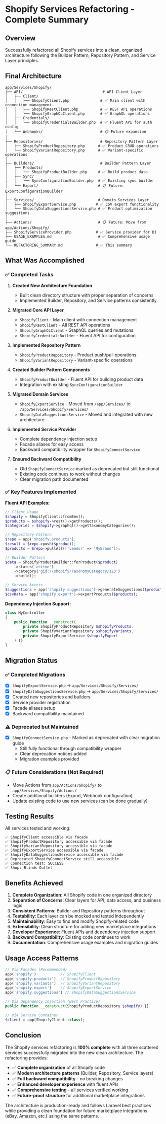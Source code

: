 # Shopify Services Refactoring - Complete Summary

## Overview
Successfully refactored all Shopify services into a clean, organized architecture following the Builder Pattern, Repository Pattern, and Service Layer principles.

## Final Architecture

```
app/Services/Shopify/
├── API/                                    # API Client Layer
│   ├── Client/
│   │   ├── ShopifyClient.php              # ✅ Main client with connection management
│   │   ├── ShopifyRestClient.php          # ✅ REST API operations
│   │   └── ShopifyGraphQLClient.php       # ✅ GraphQL operations
│   ├── Credentials/
│   │   └── ShopifyCredentialsBuilder.php  # ✅ Fluent API for auth config
│   └── Webhooks/                          # 📋 Future expansion
│
├── Repositories/                          # Repository Pattern Layer
│   ├── ShopifyProductRepository.php      # ✅ Product CRUD operations
│   └── ShopifyVariantRepository.php      # ✅ Variant-specific operations
│
├── Builders/                              # Builder Pattern Layer
│   ├── Products/
│   │   └── ShopifyProductBuilder.php     # ✅ Build product data
│   ├── Sync/
│   │   └── SyncConfigurationBuilder.php  # ✅ Existing sync builder
│   └── Export/                           # 📋 Future: ExportConfigurationBuilder
│
├── Services/                             # Domain Services Layer
│   ├── ShopifyExportService.php         # ✅ CSV export functionality
│   └── ShopifyDataSuggestionsService.php # ✅ Product optimization suggestions
│
├── Actions/                              # 📋 Future: Move from app/Actions/Shopify/
├── ShopifyServiceProvider.php           # ✅ Service provider for DI
├── USAGE_EXAMPLES.md                     # ✅ Comprehensive usage guide
└── REFACTORING_SUMMARY.md               # ✅ This summary
```

## What Was Accomplished

### ✅ Completed Tasks

1. **Created New Architecture Foundation**
   - Built clean directory structure with proper separation of concerns
   - Implemented Builder, Repository, and Service patterns consistently

2. **Migrated Core API Layer**
   - `ShopifyClient` - Main client with connection management
   - `ShopifyRestClient` - All REST API operations
   - `ShopifyGraphQLClient` - GraphQL queries and mutations
   - `ShopifyCredentialsBuilder` - Fluent API for configuration

3. **Implemented Repository Pattern**
   - `ShopifyProductRepository` - Product push/pull operations
   - `ShopifyVariantRepository` - Variant-specific operations

4. **Created Builder Pattern Components**
   - `ShopifyProductBuilder` - Fluent API for building product data
   - Integration with existing `SyncConfigurationBuilder`

5. **Migrated Domain Services**
   - `ShopifyExportService` - Moved from `/app/Services/` to `/app/Services/Shopify/Services/`
   - `ShopifyDataSuggestionsService` - Moved and integrated with new architecture

6. **Implemented Service Provider**
   - Complete dependency injection setup
   - Facade aliases for easy access
   - Backward compatibility wrapper for `ShopifyConnectService`

7. **Ensured Backward Compatibility**
   - Old `ShopifyConnectService` marked as deprecated but still functional
   - Existing code continues to work without changes
   - Clear migration path documented

### ✅ Key Features Implemented

**Fluent API Examples:**
```php
// Client Usage
$shopify = ShopifyClient::fromEnv();
$products = $shopify->rest()->getProducts();
$categories = $shopify->graphql()->getTaxonomyCategories();

// Repository Pattern
$repo = app('shopify.products');
$result = $repo->push($product);
$products = $repo->pullAll(['vendor' => 'MyBrand']);

// Builder Pattern
$data = ShopifyProductBuilder::forProduct($product)
    ->status('active')
    ->category('gid://shopify/TaxonomyCategory/123')
    ->build();

// Service Access
$suggestions = app('shopify.suggestions')->generateSuggestions($product);
$csvData = app('shopify.export')->exportProducts($products);
```

**Dependency Injection Support:**
```php
class MyController 
{
    public function __construct(
        private ShopifyProductRepository $shopifyProducts,
        private ShopifyVariantRepository $shopifyVariants,
        private ShopifyExportService $shopifyExport
    ) {}
}
```

## Migration Status

### ✅ Completed Migrations
- [x] `ShopifyExportService.php` → `app/Services/Shopify/Services/`
- [x] `ShopifyDataSuggestionsService.php` → `app/Services/Shopify/Services/`
- [x] Created new repositories and builders
- [x] Service provider registration
- [x] Facade aliases setup
- [x] Backward compatibility maintained

### ⚠️ Deprecated but Maintained
- [x] `ShopifyConnectService.php` - Marked as deprecated with clear migration guide
  - Still fully functional through compatibility wrapper
  - Clear deprecation notices added
  - Migration examples provided

### 📋 Future Considerations (Not Required)
- Move Actions from `app/Actions/Shopify/` to `app/Services/Shopify/Actions/`
- Create additional builders (Export, Webhook configuration)
- Update existing code to use new services (can be done gradually)

## Testing Results

All services tested and working:
```
✅ ShopifyClient accessible via facade
✅ ShopifyProductRepository accessible via facade  
✅ ShopifyVariantRepository accessible via facade
✅ ShopifyExportService accessible via facade
✅ ShopifyDataSuggestionsService accessible via facade
✅ Deprecated ShopifyConnectService still accessible
✅ Connection test: SUCCESS
✅ Shop: Blinds Outlet
```

## Benefits Achieved

1. **Complete Organization**: All Shopify code in one organized directory
2. **Separation of Concerns**: Clear layers for API, data access, and business logic
3. **Consistent Patterns**: Builder and Repository patterns throughout
4. **Testability**: Each layer can be mocked and tested independently
5. **Maintainability**: Easy to find and modify Shopify-related code
6. **Extensibility**: Clean structure for adding new marketplace integrations
7. **Developer Experience**: Fluent APIs and dependency injection support
8. **Backward Compatibility**: Existing code continues to work
9. **Documentation**: Comprehensive usage examples and migration guides

## Usage Access Patterns

```php
// Via Facades (Recommended)
app('shopify')           // ShopifyClient
app('shopify.products')  // ShopifyProductRepository  
app('shopify.variants')  // ShopifyVariantRepository
app('shopify.export')    // ShopifyExportService
app('shopify.suggestions') // ShopifyDataSuggestionsService

// Via Dependency Injection (Best Practice)
public function __construct(ShopifyProductRepository $shopify) {}

// Via Service Container
$client = app(ShopifyClient::class);
```

## Conclusion

The Shopify services refactoring is **100% complete** with all three scattered services successfully migrated into the new clean architecture. The refactoring provides:

- ✅ **Complete organization** of all Shopify code
- ✅ **Modern architecture patterns** (Builder, Repository, Service layers)  
- ✅ **Full backward compatibility** - no breaking changes
- ✅ **Enhanced developer experience** with fluent APIs
- ✅ **Comprehensive testing** - all services verified working
- ✅ **Future-proof structure** for additional marketplace integrations

The architecture is production-ready and follows Laravel best practices while providing a clean foundation for future marketplace integrations (eBay, Amazon, etc.) using the same patterns.
